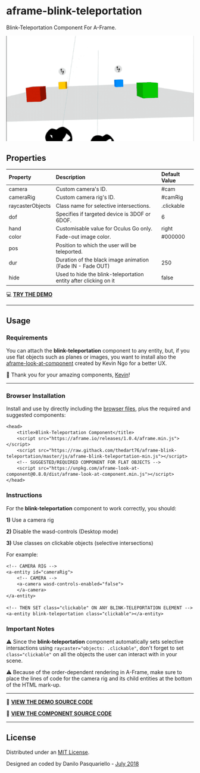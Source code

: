 # aframe-blink-teleportation

Blink-Teleportation Component For A-Frame.

![](https://github.com/thedart76/aframe-blink-teleportation/blob/master/aframe-blink-teleportation-v104.gif)

## Properties

| Property         | Description                                                      | Default Value |
| :--------------- | :--------------------------------------------------------------- | :------------ |
| camera           | Custom camera's ID.                                              | #cam          |
| cameraRig        | Custom camera rig's ID.                                          | #camRig       |
| raycasterObjects | Class name for selective intersections.                          | .clickable    |
| dof              | Specifies if targeted device is 3DOF or 6DOF.                    | 6             |
| hand             | Customisable value for Oculus Go only.                           | right         |
| color            | Fade-out image color.                                            | #000000       |
| pos              | Position to which the user will be teleported.                   |               |
| dur              | Duration of the black image animation (Fade IN - Fade OUT)       | 250           |
| hide             | Used to hide the blink-teleportation entity after clicking on it | false         |

💻 [**TRY THE DEMO**](https://thedart76.github.io/aframe-blink-teleportation/ "**TRY THE DEMO**")

------------

## Usage

### Requirements

You can attach the **blink-teleportation** component to any entity, but, if you use flat objects such as planes or images, you want to install also the [aframe-look-at-component](https://github.com/ngokevin/kframe/tree/master/components/look-at/ "aframe-look-at-component") created by Kevin Ngo for a better UX.

🙏 Thank you for your amazing components, [Kevin](https://github.com/ngokevin "Kevin")!

------------

### Browser Installation

Install and use by directly including the [browser files](https://github.com/thedart76/aframe-blink-teleportation/tree/master/js "browser files"), plus the required and suggested components:

	<head>
	    <title>Blink-Teleportation Component</title>
	    <script src="https://aframe.io/releases/1.0.4/aframe.min.js"></script>
	    <script src="https://raw.githack.com/thedart76/aframe-blink-teleportation/master/js/aframe-blink-teleportation-min.js"></script>
	    <!-- SUGGESTED/REQUIRED COMPONENT FOR FLAT OBJECTS -->
	    <script src="https://unpkg.com/aframe-look-at-component@0.8.0/dist/aframe-look-at-component.min.js"></script>
	</head>

### Instructions

For the **blink-teleportation** component to work correctly, you should:

**1)** Use a camera rig

**2)** Disable the wasd-controls (Desktop mode)

**3)** Use classes on clickable objects (selective intersections)

For example:

	<!-- CAMERA RIG -->
	<a-entity id="cameraRig">
	    <!-- CAMERA -->
	    <a-camera wasd-controls-enabled="false">
	    </a-camera>
	</a-entity>

	<!-- THEN SET class="clickable" ON ANY BLINK-TELEPORTATION ELEMENT -->
	<a-entity blink-teleportation class="clickable"></a-entity>

### Important Notes

⚠️ Since the **blink-teleportation** component automatically sets selective intersactions using `raycaster="objects: .clickable"`, don't forget to set `class="clickable"` on all the objects the user can interact with in your scene.

⚠️ Because of the order-dependent rendering in A-Frame, make sure to place the lines of code for the camera rig and its child entities at the bottom of the HTML mark-up.

------------

👀 [**VIEW THE DEMO SOURCE CODE**](https://github.com/thedart76/aframe-blink-teleportation/blob/master/index.html "**VIEW THE DEMO SOURCE CODE**")


👀 [**VIEW THE COMPONENT SOURCE CODE**](https://github.com/thedart76/aframe-blink-teleportation/blob/master/js/aframe-blink-teleportation.js "**VIEW THE COMPONENT SOURCE CODE**")

------------

## License

Distributed under an [MIT License](https://github.com/thedart76/aframe-blink-teleportation/blob/master/LICENSE "MIT License").

Designed an coded by Danilo Pasquariello - [July 2018](https://twitter.com/theDart76/status/1019581230013206529 "July 2018")
